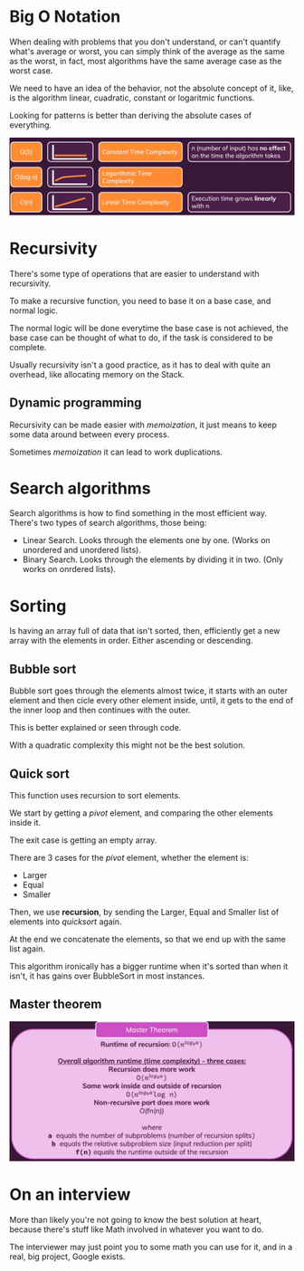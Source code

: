 # Big O Notation
When dealing with problems that you don't understand, or can't quantify what's average or worst, you can simply think of the average as the same as the worst, in fact, most algorithms have the same average case as the worst case.

We need to have an idea of the behavior, not the absolute concept of it, like, is the algorithm linear, cuadratic, constant or logaritmic functions.

Looking for patterns is better than deriving the absolute cases of everything.

![algoritmos](./images/timecomplexity.png "Time Complexity")

# Recursivity
There's some type of operations that are easier to understand with recursivity.

To make a recursive function, you need to base it on a base case, and normal logic.

The normal logic will be done everytime the base case is not achieved, the base case can be thought of what to do, if the task is considered to be complete.

Usually recursivity isn't a good practice, as it has to deal with quite an overhead, like allocating memory on the Stack.

## Dynamic programming

Recursivity can be made easier with *memoization*, it just means to keep some data around between every process.

Sometimes *memoization* it can lead to work duplications.

# Search algorithms
Search algorithms is how to find something in the most efficient way.
There's two types of search algorithms, those being:
- Linear Search.
  Looks through the elements one by one. (Works on unordered and unordered lists).
- Binary Search.
  Looks through the elements by dividing it in two. (Only works on onrdered lists).

# Sorting
Is having an array full of data that isn't sorted, then, efficiently get a new array with the elements in order. Either ascending or descending.

## Bubble sort
Bubble sort goes through the elements almost twice, it starts with an outer element and then cicle every other element inside, until, it gets to the end of the inner loop and then continues with the outer.

This is better explained or seen through code.

With a quadratic complexity this might not be the best solution.

## Quick sort
This function uses recursion to sort elements.

We start by getting a *pivot* element, and comparing the other elements inside it.

The exit case is getting an empty array.

There are 3 cases for the *pivot* element, whether the element is:
- Larger
- Equal
- Smaller

Then, we use **recursion**, by sending the Larger, Equal and Smaller list of elements into *quicksort* again.

At the end we concatenate the elements, so that we end up with the same list again.

This algorithm ironically has a bigger runtime when it's sorted than when it isn't, it has gains over BubbleSort in most instances.

## Master theorem
![Master Theorem](./images/mastertheorem.png "Master Theorem")

# On an interview
More than likely you're not going to know the best solution at heart, because there's stuff like Math involved in whatever you want to do.

The interviewer may just point you to some math you can use for it, and in a real, big project, Google exists.
